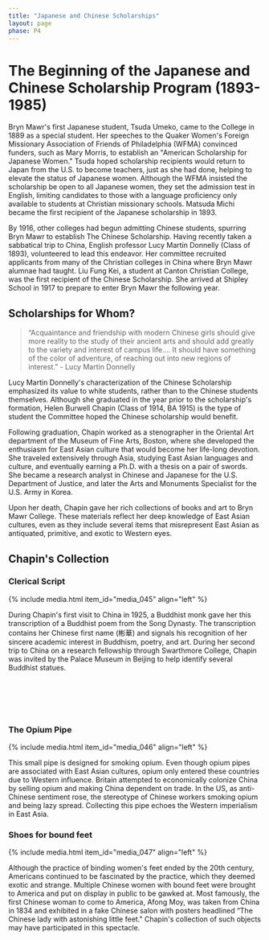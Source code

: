 ```yaml
---
title: "Japanese and Chinese Scholarships"
layout: page
phase: P4
---
```


# The Beginning of the Japanese and Chinese Scholarship Program (1893-1985)

Bryn Mawr's first Japanese student, Tsuda Umeko, came to the College in 1889 as a special student. Her speeches to the Quaker Women's Foreign Missionary Association of Friends of Philadelphia (WFMA) convinced funders, such as Mary Morris, to establish an "American Scholarship for Japanese Women." Tsuda hoped scholarship recipients would return to Japan from the U.S. to become teachers, just as she had done, helping to elevate the status of Japanese women. Although the WFMA insisted the scholarship be open to all Japanese women, they set the admission test in English, limiting candidates to those with a language proficiency only available to students at Christian missionary schools. Matsuda Michi became the first recipient of the Japanese scholarship in 1893.​

By 1916, other colleges had begun admitting Chinese students, spurring Bryn Mawr to establish The Chinese Scholarship. Having recently taken a sabbatical trip to China, English professor Lucy Martin Donnelly (Class of 1893), volunteered to lead this endeavor. Her committee recruited applicants from many of the Christian colleges in China where Bryn Mawr alumnae had taught. Liu Fung Kei, a student at Canton Christian College, was the first recipient of the Chinese Scholarship. She arrived at Shipley School in 1917 to prepare to enter Bryn Mawr the following year.  ​


## Scholarships for Whom?

> “Acquaintance and friendship with modern Chinese girls should give more reality to the study of their ancient arts and should add greatly to the variety and interest of campus life.... It should have something of the color of adventure, of reaching out into new regions of interest.” - Lucy Martin Donnelly ​

Lucy Martin Donnelly's characterization of the Chinese Scholarship emphasized its value to white students, rather than to the Chinese students themselves. Although she graduated in the year prior to the scholarship's formation, Helen Burwell Chapin (Class of 1914, BA 1915) is the type of student the Committee hoped the Chinese scholarship would benefit. ​

Following graduation, Chapin worked as a stenographer in the Oriental Art department of the Museum of Fine Arts, Boston, where she developed the enthusiasm for East Asian culture that would become her life-long devotion. She traveled extensively through Asia, studying East Asian languages and culture, and eventually earning a Ph.D. with a thesis on a pair of swords. She became a research analyst in Chinese and Japanese for the U.S. Department of Justice, and later the Arts and Monuments Specialist for the U.S. Army in Korea. ​

Upon her death, Chapin gave her rich collections of books and art to Bryn Mawr College. These materials reflect her deep knowledge of East Asian cultures, even as they include several items that misrepresent East Asian as antiquated, primitive, and exotic to Western eyes. 

## Chapin's Collection

### Clerical Script

{% include media.html item_id="media_045" align="left" %}

During Chapin's first visit to China in 1925, a Buddhist monk gave her this transcription of a Buddhist poem from the Song Dynasty. The transcription contains her Chinese first name (彬華) and signals his recognition of her sincere academic interest in Buddhism, poetry, and art. During her second trip to China on a research fellowship through Swarthmore College, Chapin was invited by the Palace Museum in Beijing to help identify several Buddhist statues.  

</br>
</br>
</br>
</br>


### The Opium Pipe

{% include media.html item_id="media_046" align="left" %}

This small pipe is designed for smoking opium. Even though opium pipes are associated with East Asian cultures, opium only entered these countries due to Western influence. Britain attempted to economically colonize China by selling opium and making China dependent on trade. In the US, as anti-Chinese sentiment rose, the stereotype of Chinese workers smoking opium and being lazy spread. Collecting this pipe echoes the Western imperialism in East Asia. ​

### Shoes for bound feet

{% include media.html item_id="media_047" align="left" %}

Although the practice of binding women's feet ended by the 20th century, Americans continued to be fascinated by the practice, which they deemed exotic and strange. Multiple Chinese women with bound feet were brought to America and put on display in public to be gawked at. Most famously, the first Chinese woman to come to America, Afong Moy, was taken from China in 1834 and exhibited in a fake Chinese salon with posters headlined “The Chinese lady with astonishing little feet." Chapin's collection of such objects may have participated in this spectacle.​
